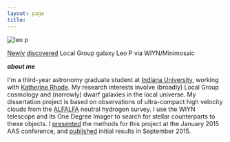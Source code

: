 ```yaml
---
layout: page
title:
---
```

![leo p](/LeoP.png)
<p class="message">
  <a href="http://adsabs.harvard.edu/abs/2013AJ....146...15G">Newly</a>&nbsp;<a href="http://adsabs.harvard.edu/abs/2013AJ....145..149R">discovered</a> Local Group galaxy Leo P via WIYN/Minimosaic
</p>

***about me***

I'm a third-year astronomy graduate student at [Indiana University](http://astro.indiana.edu), working with [Katherine Rhode](http://www.astro.indiana.edu/faculty/rhode.shtml). 
My research interests involve (broadly) Local Group cosmology and (narrowly) dwarf galaxies in the local universe. My dissertation project is based on observations of ultra-compact high velocity clouds from the [ALFALFA](http://egg.astro.cornell.edu/index.php/) neutral hydrogen survey. I use the WIYN telescope and its One Degree Imager to search for stellar counterparts to these objects. I [presented](http://bjanesh.github.io/poster.final.pdf) the methods for this project at the January 2015 AAS conference, and [published](http://adsabs.harvard.edu/abs/2015ApJ...811...35J) initial results in September 2015.
